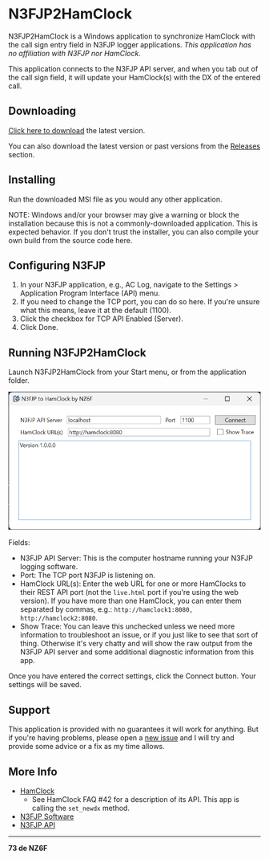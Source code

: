 # N3FJP2HamClock

N3FJP2HamClock is a Windows application to synchronize HamClock with the call sign entry field in N3FJP logger applications. _This application has no affiliation with N3FJP nor HamClock._

This application connects to the N3FJP API server, and when you tab out of the call sign field, it will update your HamClock(s) with the DX of the entered call.

## Downloading

[Click here to download](https://github.com/ChrisRomp/n3fjp2hamclock/releases/latest/download/n3fjp2hamclock.setup.msi) the latest version.

You can also download the latest version or past versions from the [Releases](https://github.com/ChrisRomp/n3fjp2hamclock/releases) section.

## Installing

Run the downloaded MSI file as you would any other application.

NOTE: Windows and/or your browser may give a warning or block the installation because this is not a commonly-downloaded application. This is expected behavior. If you don't trust the installer, you can also compile your own build from the source code here.

## Configuring N3FJP

1. In your N3FJP application, e.g., AC Log, navigate to the Settings > Application Program Interface (API) menu.
1. If you need to change the TCP port, you can do so here. If you're unsure what this means, leave it at the default (1100).
1. Click the checkbox for TCP API Enabled (Server).
1. Click Done.

## Running N3FJP2HamClock

Launch N3FJP2HamClock from your Start menu, or from the application folder.

![Main Form](images/mainform.png)

Fields:

- N3FJP API Server: This is the computer hostname running your N3FJP logging software. 
- Port: The TCP port N3FJP is listening on.
- HamClock URL(s): Enter the web URL for one or more HamClocks to their REST API port (not the `live.html` port if you're using the web version). If you have more than one HamClock, you can enter them separated by commas, e.g.: `http://hamclock1:8080, http://hamclock2:8080`.
- Show Trace: You can leave this unchecked unless we need more information to troubleshoot an issue, or if you just like to see that sort of thing. Otherwise it's very chatty and will show the raw output from the N3FJP API server and some additional diagnostic information from this app.

Once you have entered the correct settings, click the Connect button. Your settings will be saved.

## Support

This application is provided with no guarantees it will work for anything. But if you're having problems, please open a [new issue](https://github.com/ChrisRomp/n3fjp2hamclock/issues) and I will try and provide some advice or a fix as my time allows.

## More Info

- [HamClock](https://www.clearskyinstitute.com/ham/HamClock/)
  - See HamClock FAQ #42 for a description of its API. This app is calling the `set_newdx` method.
- [N3FJP Software](https://www.n3fjp.com/)
- [N3FJP API](https://www.n3fjp.com/help/api.html)

---

**73 de NZ6F**
